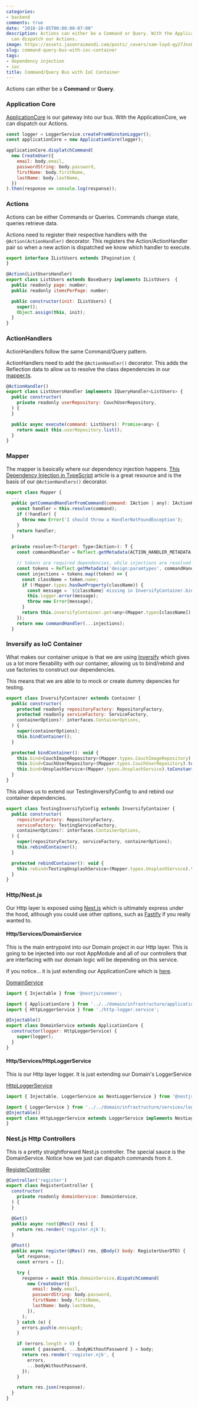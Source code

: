 ```yaml
---
categories:
- backend
comments: true
date: "2018-10-05T00:00:00-07:00"
description: Actions can either be a Command or Query. With the ApplicationCore, we
  can dispatch our Actions.
image: https://assets.jasonraimondi.com/posts/_covers/sam-loyd-qy27JnsH9sU-unsplash.jpg
slug: command-query-bus-with-ioc-container
tags:
- dependency injection
- ioc
title: Command/Query Bus with IoC Container
---
```


Actions can either be a **Command** or **Query**. 

### Application Core

[ApplicationCore](https://git.jasonraimondi.com/jason/posters-http/src/branch/master/src/domain/infrastructure/application.core.ts) is our gateway into our bus. With the ApplicationCore, we can dispatch our Actions.

```javascript
const logger = LoggerService.createFromWinstonLogger();
const applicationCore = new ApplicationCore(logger);

applicationCore.displatchCommand(
  new CreateUser({
    email: body.email,
    passwordString: body.password,
    firstName: body.firstName,
    lastName: body.lastName,
  })
).then(response => console.log(response));
```

### Actions

Actions can be either Commands or Queries. Commands change state, queries retrieve data.

Actions need to register their respective handlers with the `@Action(ActionHandler)` decorator. This registers the Action/ActionHandler pair so when a new action is dispatched we know which handler to execute.

```javascript
export interface IListUsers extends IPagination {
}

@Action(ListUsersHandler)
export class ListUsers extends BaseQuery implements IListUsers  {
  public readonly page: number;
  public readonly itemsPerPage: number;

  public constructor(init: IListUsers) {
    super();
    Object.assign(this, init);
  }
}

```

### ActionHandlers

ActionHandlers follow the same Command/Query pattern.

ActionHandlers need to add the `@ActionHandler()` decorator. This adds the Reflection data to allow us to resolve the class dependencies in our [mapper.ts](https://git.jasonraimondi.com/jason/posters-http/src/branch/master/src/domain/infrastructure/lib/bus/mapper.ts).

```javascript
@ActionHandler()
export class ListUsersHandler implements IQueryHandler<ListUsers> {
  public constructor(
    private readonly userRepository: CouchUserRepository,
  ) {
  }

  public async execute(command: ListUsers): Promise<any> {
    return await this.userRepository.list();
  }
}
```

### Mapper

The mapper is basically where our dependency injection happens. [This Dependency Injection in TypeScript](https://nehalist.io/dependency-injection-in-typescript/) article is a great resource and is the basis of our `@ActionHandlers()` decorator.

```javascript
export class Mapper {
  ...
  public getCommandHandlerFromCommand(command: IAction | any): IActionHandler | any {
    const handler = this.resolve(command);
    if (!handler) {
      throw new Error('I should throw a HandlerNotFoundException');
    }
    return handler;
  }

  private resolve<T>(target: Type<IAction>): T {
    const commandHandler = Reflect.getMetadata(ACTION_HANDLER_METADATA, target.constructor);

    // tokens are required dependencies, while injections are resolved tokens from the Injector
    const tokens = Reflect.getMetadata('design:paramtypes', commandHandler) || [];
    const injections = tokens.map((token) => {
      const className = token.name;
      if (!Mapper.types.hasOwnProperty(className)) {
        const message = `${className} missing in InversifyContainer.bindContainer`;
        this.logger.error(message);
        throw new Error(message);
      }
      return this.inversifyContainer.get<any>(Mapper.types[className]);
    });
    return new commandHandler(...injections);
  }
```

### Inversify as IoC Container

What makes our container unique is that we are using [Inversify](http://inversify.io/) which gives us a lot more flexability with our container, allowing us to bind/rebind and use factories to construct our dependencies.

This means that we are able to to mock or create dummy depencies for testing.

```javascript
export class InversifyContainer extends Container {
  public constructor(
    protected readonly repositoryFactory: RepositoryFactory,
    protected readonly serviceFactory: ServiceFactory,
    containerOptions?: interfaces.ContainerOptions,
  ) {
    super(containerOptions);
    this.bindContainer();
  }

  protected bindContainer(): void {
    this.bind<CouchImageRepository>(Mapper.types.CouchImageRepository).toConstantValue(this.repositoryFactory.imageRepository);
    this.bind<CouchUserRepository>(Mapper.types.CouchUserRepository).toConstantValue(this.repositoryFactory.userRepository);
    this.bind<UnsplashService>(Mapper.types.UnsplashService).toConstantValue(this.serviceFactory.unsplashService);
  }
}
```

This allows us to extend our TestingInversifyConfig to and rebind our container dependencies.

```javascript
export class TestingInversifyConfig extends InversifyContainer {
  public constructor(
    repositoryFactory: RepositoryFactory,
    serviceFactory: TestingServiceFactory,
    containerOptions?: interfaces.ContainerOptions,
  ) {
    super(repositoryFactory, serviceFactory, containerOptions);
    this.rebindContainer();
  }

  protected rebindContainer(): void {
    this.rebind<TestingUnsplashService>(Mapper.types.UnsplashService).toConstantValue(this.serviceFactory.unsplashService);
  }
}
```

### Http/Nest.js

Our Http layer is exposed using [Nest.js](https://nestjs.com/) which is ultimately express under the hood, although you could use other options, such as [Fastify](https://github.com/fastify/fastify) if you really wanted to.

#### Http/Services/DomainService

This is the main entrypoint into our Domain project in our Http layer. This is going to be injected into our root AppModule and all of our controllers that are interfacing with our domain logic will be depending on this service.

If you notice... it is just extending our ApplicationCore which is [here](https://git.jasonraimondi.com/jason/posters-http/src/branch/master/src/domain/infrastructure/application.core.ts).

[DomainService](https://git.jasonraimondi.com/jason/posters-http/src/branch/master/src/http/services/domain.service.ts)

```javascript
import { Injectable } from '@nestjs/common';

import { ApplicationCore } from '../../domain/infrastructure/application.core';
import { HttpLoggerService } from './http-logger.service';

@Injectable()
export class DomainService extends ApplicationCore {
  constructor(logger: HttpLoggerService) {
    super(logger);
  }
}
```

#### Http/Services/HttpLoggerService

This is our Http layer logger. It is just extending our Domain's LoggerService

[HttpLoggerService](https://git.jasonraimondi.com/jason/posters-http/src/branch/master/src/http/services/http-logger.service.ts)

```javascript
import { Injectable, LoggerService as NestLoggerService } from '@nestjs/common';

import { LoggerService } from '../../domain/infrastructure/services/logger.service';
@Injectable()
export class HttpLoggerService extends LoggerService implements NestLoggerService {
}

```

### Nest.js Http Controllers

This is a pretty straightforward Nest.js controller. The special sauce is the DomainService. Notice how we just can dispatch commands from it.

[RegisterController](https://git.jasonraimondi.com/jason/posters-http/src/branch/master/src/http/controllers/register.controller.ts)

```javascript
@Controller('register')
export class RegisterController {
  constructor(
    private readonly domainService: DomainService,
  ) {
  }

  @Get()
  public async root(@Res() res) {
    return res.render('register.njk');
  }

  @Post()
  public async register(@Res() res, @Body() body: RegisterUserDTO) {
    let response;
    const errors = [];

    try {
      response = await this.domainService.dispatchCommand(
        new CreateUser({
          email: body.email,
          passwordString: body.password,
          firstName: body.firstName,
          lastName: body.lastName,
        }),
      );
    } catch (e) {
      errors.push(e.message);
    }

    if (errors.length > 0) {
      const { password, ...bodyWithoutPassword } = body;
      return res.render('register.njk', {
        errors,
        ...bodyWithoutPassword,
      });
    }

    return res.json(response);
  }
}
```
